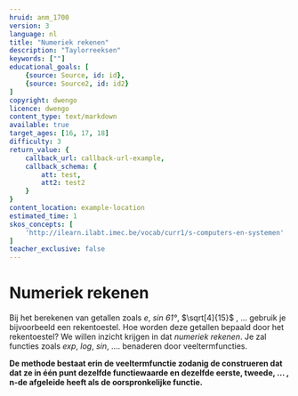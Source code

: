 ```yaml
---
hruid: anm_1700
version: 3
language: nl
title: "Numeriek rekenen"
description: "Taylorreeksen"
keywords: [""]
educational_goals: [
    {source: Source, id: id}, 
    {source: Source2, id: id2}
]
copyright: dwengo
licence: dwengo
content_type: text/markdown
available: true
target_ages: [16, 17, 18]
difficulty: 3
return_value: {
    callback_url: callback-url-example,
    callback_schema: {
        att: test,
        att2: test2
    }
}
content_location: example-location
estimated_time: 1
skos_concepts: [
    'http://ilearn.ilabt.imec.be/vocab/curr1/s-computers-en-systemen'
]
teacher_exclusive: false
---
```


# Numeriek rekenen

Bij het berekenen van getallen zoals *e*, *sin 61°*, $\sqrt[4]{15}$ , … gebruik je bijvoorbeeld een rekentoestel. Hoe worden deze getallen bepaald door het rekentoestel? We willen inzicht krijgen in dat
*numeriek rekenen*.
Je zal functies zoals *exp*, *log*, *sin*, …. benaderen door veeltermfuncties.

**De methode bestaat erin de veeltermfunctie zodanig de construeren dat dat ze in één punt dezelfde functiewaarde en dezelfde eerste, tweede, ... , n-de afgeleide heeft als de oorspronkelijke functie.**

